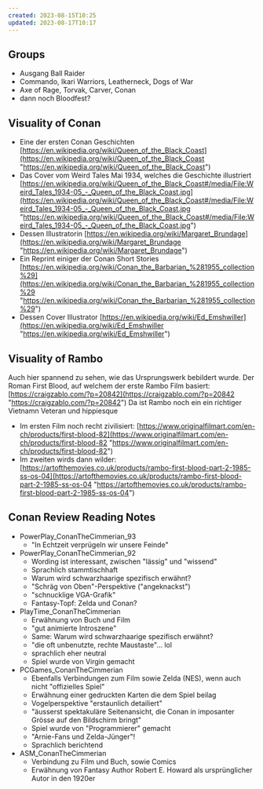 ```yaml
---
created: 2023-08-15T10:25
updated: 2023-08-17T10:17
---
```


## Groups
- Ausgang Ball Raider
- Commando, Ikari Warriors, Leatherneck, Dogs of War
- Axe of Rage, Torvak, Carver, Conan
- dann noch Bloodfest?

## Visuality of Conan
- Eine der ersten Conan Geschichten [https://en.wikipedia.org/wiki/Queen_of_the_Black_Coast](https://en.wikipedia.org/wiki/Queen_of_the_Black_Coast "https://en.wikipedia.org/wiki/Queen_of_the_Black_Coast")
- Das Cover vom Weird Tales Mai 1934, welches die Geschichte illustriert [https://en.wikipedia.org/wiki/Queen_of_the_Black_Coast#/media/File:Weird_Tales_1934-05_-_Queen_of_the_Black_Coast.jpg](https://en.wikipedia.org/wiki/Queen_of_the_Black_Coast#/media/File:Weird_Tales_1934-05_-_Queen_of_the_Black_Coast.jpg "https://en.wikipedia.org/wiki/Queen_of_the_Black_Coast#/media/File:Weird_Tales_1934-05_-_Queen_of_the_Black_Coast.jpg")
- Dessen Illustratorin [https://en.wikipedia.org/wiki/Margaret_Brundage](https://en.wikipedia.org/wiki/Margaret_Brundage "https://en.wikipedia.org/wiki/Margaret_Brundage")
- Ein Reprint einiger der Conan Short Stories [https://en.wikipedia.org/wiki/Conan_the_Barbarian_%281955_collection%29](https://en.wikipedia.org/wiki/Conan_the_Barbarian_%281955_collection%29 "https://en.wikipedia.org/wiki/Conan_the_Barbarian_%281955_collection%29")
- Dessen Cover Illustrator [https://en.wikipedia.org/wiki/Ed_Emshwiller](https://en.wikipedia.org/wiki/Ed_Emshwiller "https://en.wikipedia.org/wiki/Ed_Emshwiller")

## Visuality of Rambo
Auch hier spannend zu sehen, wie das Ursprungswerk bebildert wurde. Der Roman First Blood, auf welchem der erste Rambo Film basiert: [https://craigzablo.com/?p=20842](https://craigzablo.com/?p=20842 "https://craigzablo.com/?p=20842") Da ist Rambo noch ein ein richtiger Vietnamn Veteran und hippiesque

- Im ersten Film noch recht zivilisiert: [https://www.originalfilmart.com/en-ch/products/first-blood-82](https://www.originalfilmart.com/en-ch/products/first-blood-82 "https://www.originalfilmart.com/en-ch/products/first-blood-82")
- Im zweiten wirds dann wilder: [https://artofthemovies.co.uk/products/rambo-first-blood-part-2-1985-ss-os-04](https://artofthemovies.co.uk/products/rambo-first-blood-part-2-1985-ss-os-04 "https://artofthemovies.co.uk/products/rambo-first-blood-part-2-1985-ss-os-04")

## Conan Review Reading Notes
- PowerPlay_ConanTheCimmerian_93
	- "In Echtzeit verprügeln wir unsere Feinde"
- PowerPlay_ConanTheCimmerian_92
	- Wording ist interessant, zwischen "lässig" und "wissend"
	- Sprachlich stammtischhaft
	- Warum wird schwarzhaarige spezifisch erwähnt?
	- "Schräg von Oben"-Perspektive ("angeknackst")
	- "schnucklige VGA-Grafik"
	- Fantasy-Topf: Zelda und Conan?
- PlayTime_ConanTheCimmerian
	- Erwähnung von Buch und Film
	- "gut animierte Introszene"
	- Same: Warum wird schwarzhaarige spezifisch erwähnt?
	- "die oft unbenutzte, rechte Maustaste"… lol
	- sprachlich eher neutral
	- Spiel wurde von Virgin gemacht
- PCGames_ConanTheCimmerian
	- Ebenfalls Verbindungen zum Film sowie Zelda (NES), wenn auch nicht "offizielles Spiel"
	- Erwähnung einer gedruckten Karten die dem Spiel beilag
	- Vogelperspektive "erstaunlich detailiert"
	- "äusserst spektakuläre Seitenansicht, die Conan in imposanter Grösse auf den Bildschirm bringt"
	- Spiel wurde von "Programmierer" gemacht
	- "Arnie-Fans und Zelda-Jünger"!
	- Sprachlich berichtend
- ASM_ConanTheCimmerian
	- Verbindung zu Film und Buch, sowie Comics
	- Erwähnung von Fantasy Author Robert E. Howard als ursprünglicher Autor in den 1920er